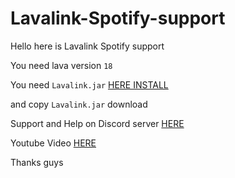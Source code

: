 # Lavalink-Spotify-support
Hello here is Lavalink Spotify support 

You need lava version `18`

You need `Lavalink.jar` [HERE INSTALL](https://github.com/lavalink-devs/Lavalink/releases/tag/4.0.8)

and copy `Lavalink.jar` download

Support and Help on Discord server [HERE](https://discord.gg/h3xvtExevy)

Youtube Video [HERE]()

Thanks guys 
